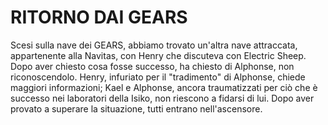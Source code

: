 # RITORNO DAI GEARS

Scesi sulla nave dei GEARS, abbiamo trovato un'altra nave attraccata, appartenente alla Navitas, con Henry che discuteva con Electric Sheep. Dopo aver chiesto cosa fosse successo, ha chiesto di Alphonse, non riconoscendolo. 
Henry, infuriato per il "tradimento" di Alphonse, chiede maggiori informazioni; Kael e Alphonse, ancora traumatizzati per ciò che è successo nei laboratori della Isiko, non riescono a fidarsi di lui. Dopo aver provato a superare la situazione, tutti entrano nell'ascensore.
